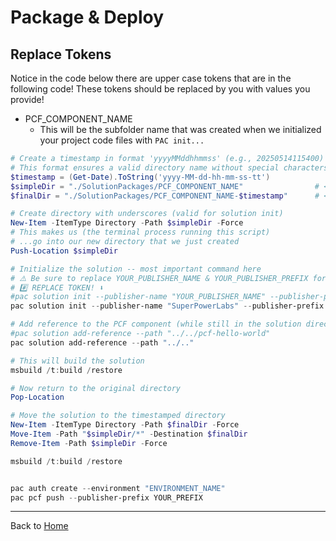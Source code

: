 # Package & Deploy

## Replace Tokens

Notice in the code below there are upper case tokens that are in the following code! These tokens should be replaced by you with values you provide!

- PCF_COMPONENT_NAME
  - This will be the subfolder name that was created when we initialized your project code files with `PAC init...` 
  

```PowerShell
# Create a timestamp in format 'yyyyMMddhhmmss' (e.g., 20250514115400)
# This format ensures a valid directory name without special characters
$timestamp = (Get-Date).ToString('yyyy-MM-dd-hh-mm-ss-tt')
$simpleDir = "./SolutionPackages/PCF_COMPONENT_NAME"                # <-- REPLACE TOKEN! #️⃣ 
$finalDir = "./SolutionPackages/PCF_COMPONENT_NAME-$timestamp"      # <-- REPLACE TOKEN! #️⃣

# Create directory with underscores (valid for solution init)
New-Item -ItemType Directory -Path $simpleDir -Force
# This makes us (the terminal process running this script)
# ...go into our new directory that we just created
Push-Location $simpleDir

# Initialize the solution -- most important command here
# ⚠️ Be sure to replace YOUR_PUBLISHER_NAME & YOUR_PUBLISHER_PREFIX for this next line‼️
# #️⃣ REPLACE TOKEN! ⬇️
#pac solution init --publisher-name "YOUR_PUBLISHER_NAME" --publisher-prefix "YOUR_PUBLISHER_PREFIX"
pac solution init --publisher-name "SuperPowerLabs" --publisher-prefix "spl"

# Add reference to the PCF component (while still in the solution directory)
#pac solution add-reference --path "../../pcf-hello-world"
pac solution add-reference --path "../.."

# This will build the solution
msbuild /t:build /restore

# Now return to the original directory
Pop-Location

# Move the solution to the timestamped directory
New-Item -ItemType Directory -Path $finalDir -Force
Move-Item -Path "$simpleDir/*" -Destination $finalDir
Remove-Item -Path $simpleDir -Force

msbuild /t:build /restore


pac auth create --environment "ENVIRONMENT_NAME"
pac pcf push --publisher-prefix YOUR_PREFIX
```

---

Back to [Home](../README.md)

